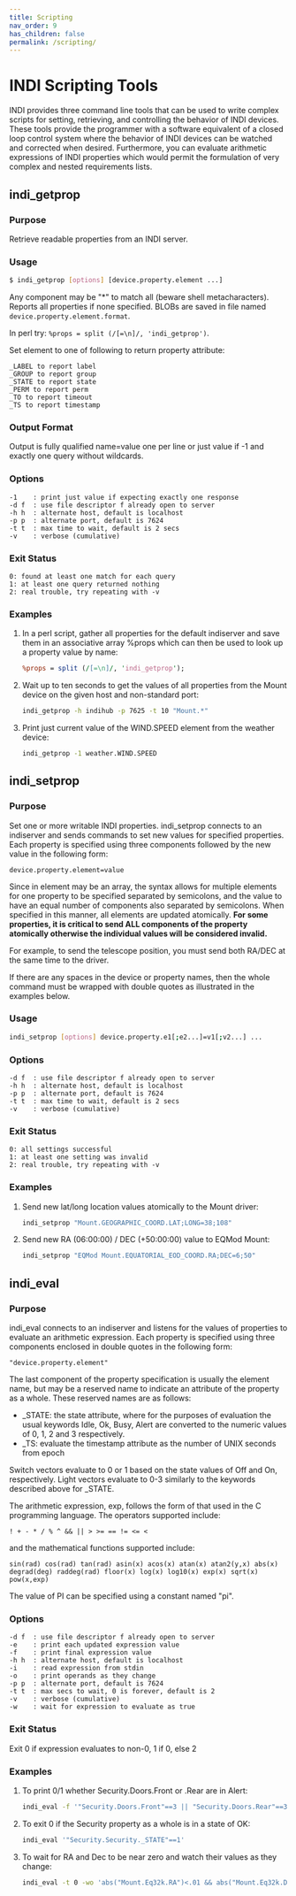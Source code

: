 ```yaml
---
title: Scripting
nav_order: 9
has_children: false
permalink: /scripting/
---
```


# INDI Scripting Tools

INDI provides three command line tools that can be used to write complex scripts for setting, retrieving, and controlling the behavior of INDI devices. These tools provide the programmer with a software equivalent of a closed loop control system where the behavior of INDI devices can be watched and corrected when desired. Furthermore, you can evaluate arithmetic expressions of INDI properties which would permit the formulation of very complex and nested requirements lists.

## indi_getprop

### Purpose

Retrieve readable properties from an INDI server.

### Usage

```bash
$ indi_getprop [options] [device.property.element ...]
```

Any component may be "\*" to match all (beware shell metacharacters). Reports all properties if none specified. BLOBs are saved in file named `device.property.element.format`.

In perl try: `%props = split (/[=\n]/, 'indi_getprop')`.

Set element to one of following to return property attribute:

```
_LABEL to report label
_GROUP to report group
_STATE to report state
_PERM to report perm
_TO to report timeout
_TS to report timestamp
```

### Output Format

Output is fully qualified name=value one per line or just value if -1 and exactly one query without wildcards.

### Options

```
-1    : print just value if expecting exactly one response
-d f  : use file descriptor f already open to server
-h h  : alternate host, default is localhost
-p p  : alternate port, default is 7624
-t t  : max time to wait, default is 2 secs
-v    : verbose (cumulative)
```

### Exit Status

```
0: found at least one match for each query
1: at least one query returned nothing
2: real trouble, try repeating with -v
```

### Examples

1. In a perl script, gather all properties for the default indiserver and save them in an associative array %props which can then be used to look up a property value by name:

   ```perl
   %props = split (/[=\n]/, 'indi_getprop');
   ```

2. Wait up to ten seconds to get the values of all properties from the Mount device on the given host and non-standard port:

   ```bash
   indi_getprop -h indihub -p 7625 -t 10 "Mount.*"
   ```

3. Print just current value of the WIND.SPEED element from the weather device:
   ```bash
   indi_getprop -1 weather.WIND.SPEED
   ```

## indi_setprop

### Purpose

Set one or more writable INDI properties. indi_setprop connects to an indiserver and sends commands to set new values for specified properties. Each property is specified using three components followed by the new value in the following form:

```
device.property.element=value
```

Since in element may be an array, the syntax allows for multiple elements for one property to be specified separated by semicolons, and the value to have an equal number of components also separated by semicolons. When specified in this manner, all elements are updated atomically. **For some properties, it is critical to send ALL components of the property atomically otherwise the individual values will be considered invalid.**

For example, to send the telescope position, you must send both RA/DEC at the same time to the driver.

If there are any spaces in the device or property names, then the whole command must be wrapped with double quotes as illustrated in the examples below.

### Usage

```bash
indi_setprop [options] device.property.e1[;e2...]=v1[;v2...] ...
```

### Options

```
-d f  : use file descriptor f already open to server
-h h  : alternate host, default is localhost
-p p  : alternate port, default is 7624
-t t  : max time to wait, default is 2 secs
-v    : verbose (cumulative)
```

### Exit Status

```
0: all settings successful
1: at least one setting was invalid
2: real trouble, try repeating with -v
```

### Examples

1. Send new lat/long location values atomically to the Mount driver:

   ```bash
   indi_setprop "Mount.GEOGRAPHIC_COORD.LAT;LONG=38;108"
   ```

2. Send new RA (06:00:00) / DEC (+50:00:00) value to EQMod Mount:
   ```bash
   indi_setprop "EQMod Mount.EQUATORIAL_EOD_COORD.RA;DEC=6;50"
   ```

## indi_eval

### Purpose

indi_eval connects to an indiserver and listens for the values of properties to evaluate an arithmetic expression. Each property is specified using three components enclosed in double quotes in the following form:

```
"device.property.element"
```

The last component of the property specification is usually the element name, but may be a reserved name to indicate an attribute of the property as a whole. These reserved names are as follows:

- \_STATE: the state attribute, where for the purposes of evaluation the usual keywords Idle, Ok, Busy, Alert are converted to the numeric values of 0, 1, 2 and 3 respectively.
- \_TS: evaluate the timestamp attribute as the number of UNIX seconds from epoch

Switch vectors evaluate to 0 or 1 based on the state values of Off and On, respectively. Light vectors evaluate to 0-3 similarly to the keywords described above for \_STATE.

The arithmetic expression, exp, follows the form of that used in the C programming language. The operators supported include:

```
! + - * / % ^ && || > >= == != <= <
```

and the mathematical functions supported include:

```
sin(rad) cos(rad) tan(rad) asin(x) acos(x) atan(x) atan2(y,x) abs(x) degrad(deg) raddeg(rad) floor(x) log(x) log10(x) exp(x) sqrt(x) pow(x,exp)
```

The value of PI can be specified using a constant named "pi".

### Options

```
-d f  : use file descriptor f already open to server
-e    : print each updated expression value
-f    : print final expression value
-h h  : alternate host, default is localhost
-i    : read expression from stdin
-o    : print operands as they change
-p p  : alternate port, default is 7624
-t t  : max secs to wait, 0 is forever, default is 2
-v    : verbose (cumulative)
-w    : wait for expression to evaluate as true
```

### Exit Status

Exit 0 if expression evaluates to non-0, 1 if 0, else 2

### Examples

1. To print 0/1 whether Security.Doors.Front or .Rear are in Alert:

   ```bash
   indi_eval -f '"Security.Doors.Front"==3 || "Security.Doors.Rear"==3'
   ```

2. To exit 0 if the Security property as a whole is in a state of OK:

   ```bash
   indi_eval '"Security.Security._STATE"==1'
   ```

3. To wait for RA and Dec to be near zero and watch their values as they change:
   ```bash
   indi_eval -t 0 -wo 'abs("Mount.Eq32k.RA")<.01 && abs("Mount.Eq32k.DEC")<.01'
   ```
